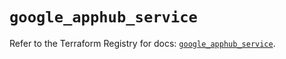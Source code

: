 # `google_apphub_service`

Refer to the Terraform Registry for docs: [`google_apphub_service`](https://registry.terraform.io/providers/hashicorp/google/5.24.0/docs/resources/apphub_service).
